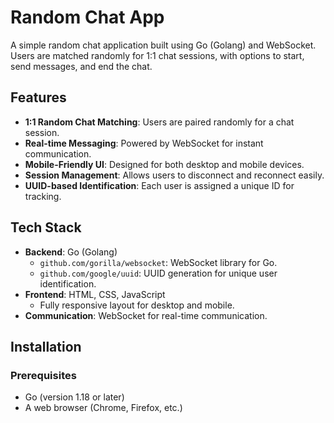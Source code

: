 # Random Chat App

A simple random chat application built using Go (Golang) and WebSocket. Users are matched randomly for 1:1 chat sessions, with options to start, send messages, and end the chat.

## Features

- **1:1 Random Chat Matching**: Users are paired randomly for a chat session.
- **Real-time Messaging**: Powered by WebSocket for instant communication.
- **Mobile-Friendly UI**: Designed for both desktop and mobile devices.
- **Session Management**: Allows users to disconnect and reconnect easily.
- **UUID-based Identification**: Each user is assigned a unique ID for tracking.

## Tech Stack

- **Backend**: Go (Golang)
  - `github.com/gorilla/websocket`: WebSocket library for Go.
  - `github.com/google/uuid`: UUID generation for unique user identification.
- **Frontend**: HTML, CSS, JavaScript
  - Fully responsive layout for desktop and mobile.
- **Communication**: WebSocket for real-time communication.

## Installation

### Prerequisites

- Go (version 1.18 or later)
- A web browser (Chrome, Firefox, etc.)
